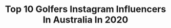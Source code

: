---
title: Top 10 Golfers Instagram Influencers In Australia In 2020
description: >-
  Find top golfers Instagram influencers in Australia in 2020. Most popular hashtags: #golf #golfswing #training #sports.
platform: Instagram
profiles:
  - username: "haotong66"
    fullname: >-
      HaoTong Li   李昊桐
    location: "Australia"
    followers: 27559
    engagement: 619
    commentsToLikes: 0.032168
    id: ck5cfi88yn0a30i11178sxw61
    verified: true
    hashtags: "#hsbcjuniorprogram, #opendeespa, #openes, #l1am"
  - username: "natbutcher"
    fullname: >-
      Nat Butcher
    location: "Australia"
    followers: 10794
    engagement: 1251
    commentsToLikes: 0.017062
    id: ck13470slv0tm0i19eecayrve
    verified: false
    hashtags: "#day1"
  - username: "steph.kyriacou"
    fullname: >-
      Steph
    location: "Australia"
    followers: 3260
    engagement: 2005
    commentsToLikes: 0.037858
    id: ck5zy68p99at30i14udhjt8ic
    verified: false
    hashtags: "#blowmywhistlebaby"
  - username: "georgeclarke2"
    fullname: >-
      George Clarke
    location: "Australia"
    followers: 25501
    engagement: 160
    commentsToLikes: 0.042773
    id: ck5zvgdi946mw0i142286uhpy
    verified: false
    hashtags: "#alpgtour, #ausladiesclassic, #iwanttobeaflusher, #fitness"
  - username: "montanastrauss"
    fullname: >-
      M O N T A N A S T R A U S S
    location: "Australia"
    followers: 12476
    engagement: 669
    commentsToLikes: 0.020568
    id: ck6ucbhzpemow0j71hf1iybzq
    verified: false
    hashtags: "#codechaos, #alpgtour, #taylormade, #adidasgolf"
  - username: "jamespalmer66"
    fullname: >-
      James Palmer
    location: "Australia"
    followers: 8903
    engagement: 786
    commentsToLikes: 0.012818
    id: ck5ho974ep5u10i11mwqss3ad
    verified: false
    hashtags: "#werk, #cold, #kangaroo, #freestyling"
  - username: "ek18"
    fullname: >-
      Eileen Kelly ⛳️
    location: "Australia"
    followers: 27566
    engagement: 429
    commentsToLikes: 0.068043
    id: ck6ucbxmgeozl0j71jt1lsfy0
    verified: false
    hashtags: "#goals, #callaway, #riviera, #pebblebeach"
  - username: "sierrakerr"
    fullname: >-
      Sierra Kerr
    location: "Australia"
    followers: 85469
    engagement: 730
    commentsToLikes: 0.020903
    id: ck0ty7dejlrwi0i19gad79332
    verified: true
    hashtags: "#sdyouthrugby, #roxyearlysurf, #mentawai, #wavepool"
  - username: "lsthalekar"
    fullname: >-
      Lisa Sthalekar
    location: "Australia"
    followers: 17398
    engagement: 454
    commentsToLikes: 0.015740
    id: ck5ckowwyxbq50i11js3lqlyp
    verified: true
    hashtags: "#cooking, #nofilter, #cricketawards, #cricket"
  - username: "tokusaki_golf"
    fullname: >-
      とくさき
    location: "Australia"
    followers: 79377
    engagement: 358
    commentsToLikes: 0.012868
    id: ck13bxregxnmb0i19at07u39d
    verified: false
    hashtags: "#workout, #matrix, #linamoa, #cairns"
---